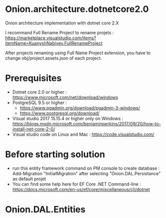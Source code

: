 # Onion.architecture.dotnetcore2.0
Onion architecture implementation with dotnet core 2.X

I recommand Full Rename Project to rename projets : 
  https://marketplace.visualstudio.com/items?itemName=KuanyshNabiyev.FullRenameProject
  
After projects renaming using Full Name Project extension, you have to change obj/project.assets.json of each project.

# Prerequisites
- Dotnet core 2.0 or higher : https://www.microsoft.com/net/download/windows
- PostgreSQL 9.5 or higher :
    - https://www.pgadmin.org/download/pgadmin-3-windows/
    - https://www.postgresql.org/download/
- Visual studio 2017 15.15.4 or higher only on Windows : https://blogs.msdn.microsoft.com/benjaminperkins/2017/09/20/how-to-install-net-core-2-0/
- Visual studio code on Linux and Mac : https://code.visualstudio.com/

# Before starting solution
- run this entity framework command on PM console to create database : Add-Migration "InitialMigration" after selecting "Onion.DAL.Persistance" as default projet
- You can find some help here for EF Core .NET Command-line : https://docs.microsoft.com/en-us/ef/core/miscellaneous/cli/dotnet

# Onion.DAL.Entities





